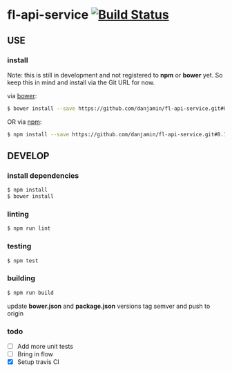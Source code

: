 # fl-api-service [![Build Status](https://travis-ci.org/danjamin/fl-api-service.svg)](https://travis-ci.org/danjamin/fl-api-service)

## USE

### install

Note: this is still in development and not registered to **npm** or **bower** yet.
      So keep this in mind and install via the Git URL for now.

via [bower](http://bower.io):

```sh
$ bower install --save https://github.com/danjamin/fl-api-service.git#0.1.3
```

OR via [npm](http://npmjs.com):

```sh
$ npm install --save https://github.com/danjamin/fl-api-service.git#0.1.3
```


## DEVELOP

### install dependencies

```sh
$ npm install
$ bower install
```

### linting

```sh
$ npm run lint
```

### testing

```sh
$ npm test
```

### building

```sh
$ npm run build
```

update **bower.json** and **package.json** versions
tag semver and push to origin

### todo

- [ ] Add more unit tests
- [ ] Bring in flow
- [x] Setup travis CI
